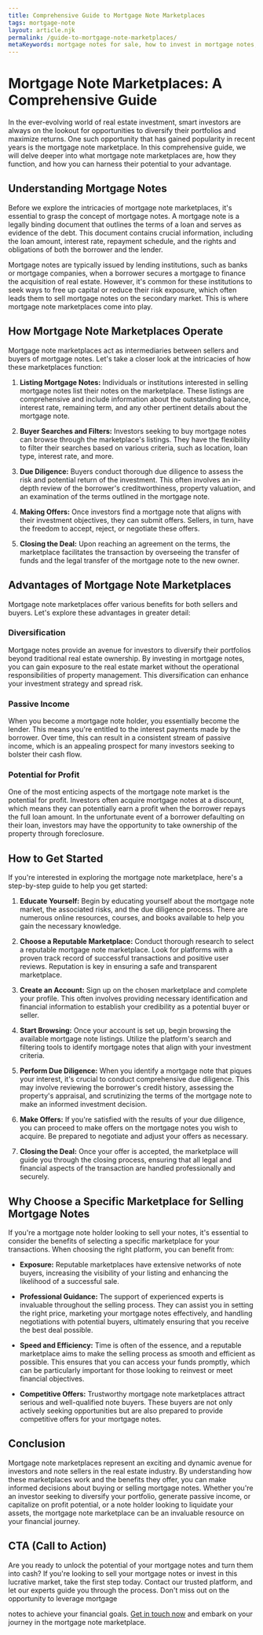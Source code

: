 ```yaml
---
title: Comprehensive Guide to Mortgage Note Marketplaces
tags: mortgage-note
layout: article.njk
permalink: /guide-to-mortgage-note-marketplaces/
metaKeywords: mortgage notes for sale, how to invest in mortgage notes, mortgage note investing guide, mortgage note investing risks, mortgage note investing returns, mortgage note investing vs real estate, mortgage note investing strategies, mortgage note investing FAQ, mortgage note investing for beginners
---
```


# Mortgage Note Marketplaces: A Comprehensive Guide

In the ever-evolving world of real estate investment, smart investors are always on the lookout for opportunities to diversify their portfolios and maximize returns. One such opportunity that has gained popularity in recent years is the mortgage note marketplace. In this comprehensive guide, we will delve deeper into what mortgage note marketplaces are, how they function, and how you can harness their potential to your advantage.

## Understanding Mortgage Notes

Before we explore the intricacies of mortgage note marketplaces, it's essential to grasp the concept of mortgage notes. A mortgage note is a legally binding document that outlines the terms of a loan and serves as evidence of the debt. This document contains crucial information, including the loan amount, interest rate, repayment schedule, and the rights and obligations of both the borrower and the lender.

Mortgage notes are typically issued by lending institutions, such as banks or mortgage companies, when a borrower secures a mortgage to finance the acquisition of real estate. However, it's common for these institutions to seek ways to free up capital or reduce their risk exposure, which often leads them to sell mortgage notes on the secondary market. This is where mortgage note marketplaces come into play.

## How Mortgage Note Marketplaces Operate

Mortgage note marketplaces act as intermediaries between sellers and buyers of mortgage notes. Let's take a closer look at the intricacies of how these marketplaces function:

1. **Listing Mortgage Notes:** Individuals or institutions interested in selling mortgage notes list their notes on the marketplace. These listings are comprehensive and include information about the outstanding balance, interest rate, remaining term, and any other pertinent details about the mortgage note.

2. **Buyer Searches and Filters:** Investors seeking to buy mortgage notes can browse through the marketplace's listings. They have the flexibility to filter their searches based on various criteria, such as location, loan type, interest rate, and more.

3. **Due Diligence:** Buyers conduct thorough due diligence to assess the risk and potential return of the investment. This often involves an in-depth review of the borrower's creditworthiness, property valuation, and an examination of the terms outlined in the mortgage note.

4. **Making Offers:** Once investors find a mortgage note that aligns with their investment objectives, they can submit offers. Sellers, in turn, have the freedom to accept, reject, or negotiate these offers.

5. **Closing the Deal:** Upon reaching an agreement on the terms, the marketplace facilitates the transaction by overseeing the transfer of funds and the legal transfer of the mortgage note to the new owner.

## Advantages of Mortgage Note Marketplaces

Mortgage note marketplaces offer various benefits for both sellers and buyers. Let's explore these advantages in greater detail:

### Diversification

Mortgage notes provide an avenue for investors to diversify their portfolios beyond traditional real estate ownership. By investing in mortgage notes, you can gain exposure to the real estate market without the operational responsibilities of property management. This diversification can enhance your investment strategy and spread risk.

### Passive Income

When you become a mortgage note holder, you essentially become the lender. This means you're entitled to the interest payments made by the borrower. Over time, this can result in a consistent stream of passive income, which is an appealing prospect for many investors seeking to bolster their cash flow.

### Potential for Profit

One of the most enticing aspects of the mortgage note market is the potential for profit. Investors often acquire mortgage notes at a discount, which means they can potentially earn a profit when the borrower repays the full loan amount. In the unfortunate event of a borrower defaulting on their loan, investors may have the opportunity to take ownership of the property through foreclosure.

## How to Get Started

If you're interested in exploring the mortgage note marketplace, here's a step-by-step guide to help you get started:

1. **Educate Yourself:** Begin by educating yourself about the mortgage note market, the associated risks, and the due diligence process. There are numerous online resources, courses, and books available to help you gain the necessary knowledge.

2. **Choose a Reputable Marketplace:** Conduct thorough research to select a reputable mortgage note marketplace. Look for platforms with a proven track record of successful transactions and positive user reviews. Reputation is key in ensuring a safe and transparent marketplace.

3. **Create an Account:** Sign up on the chosen marketplace and complete your profile. This often involves providing necessary identification and financial information to establish your credibility as a potential buyer or seller.

4. **Start Browsing:** Once your account is set up, begin browsing the available mortgage note listings. Utilize the platform's search and filtering tools to identify mortgage notes that align with your investment criteria.

5. **Perform Due Diligence:** When you identify a mortgage note that piques your interest, it's crucial to conduct comprehensive due diligence. This may involve reviewing the borrower's credit history, assessing the property's appraisal, and scrutinizing the terms of the mortgage note to make an informed investment decision.

6. **Make Offers:** If you're satisfied with the results of your due diligence, you can proceed to make offers on the mortgage notes you wish to acquire. Be prepared to negotiate and adjust your offers as necessary.

7. **Closing the Deal:** Once your offer is accepted, the marketplace will guide you through the closing process, ensuring that all legal and financial aspects of the transaction are handled professionally and securely.

## Why Choose a Specific Marketplace for Selling Mortgage Notes

If you're a mortgage note holder looking to sell your notes, it's essential to consider the benefits of selecting a specific marketplace for your transactions. When choosing the right platform, you can benefit from:

- **Exposure:** Reputable marketplaces have extensive networks of note buyers, increasing the visibility of your listing and enhancing the likelihood of a successful sale.

- **Professional Guidance:** The support of experienced experts is invaluable throughout the selling process. They can assist you in setting the right price, marketing your mortgage notes effectively, and handling negotiations with potential buyers, ultimately ensuring that you receive the best deal possible.

- **Speed and Efficiency:** Time is often of the essence, and a reputable marketplace aims to make the selling process as smooth and efficient as possible. This ensures that you can access your funds promptly, which can be particularly important for those looking to reinvest or meet financial objectives.

- **Competitive Offers:** Trustworthy mortgage note marketplaces attract serious and well-qualified note buyers. These buyers are not only actively seeking opportunities but are also prepared to provide competitive offers for your mortgage notes.

## Conclusion

Mortgage note marketplaces represent an exciting and dynamic avenue for investors and note sellers in the real estate industry. By understanding how these marketplaces work and the benefits they offer, you can make informed decisions about buying or selling mortgage notes. Whether you're an investor seeking to diversify your portfolio, generate passive income, or capitalize on profit potential, or a note holder looking to liquidate your assets, the mortgage note marketplace can be an invaluable resource on your financial journey.

## CTA (Call to Action)

Are you ready to unlock the potential of your mortgage notes and turn them into cash? If you're looking to sell your mortgage notes or invest in this lucrative market, take the first step today. Contact our trusted platform, and let our experts guide you through the process. Don't miss out on the opportunity to leverage mortgage

notes to achieve your financial goals. [Get in touch now](#cta) and embark on your journey in the mortgage note marketplace.